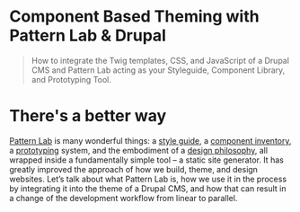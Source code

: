 # Component Based Theming with Pattern Lab & Drupal

> How to integrate the Twig templates, CSS, and JavaScript of a Drupal CMS and Pattern Lab acting as your Styleguide, Component Library, and Prototyping Tool.

# There's a better way

[Pattern Lab](http://patternlab.io/) is many wonderful things: a [style guide](http://alistapart.com/article/creating-style-guides), a [component inventory](http://bradfrost.com/blog/post/interface-inventory/), a [prototyping](https://en.wikipedia.org/wiki/Software_prototyping) system, and the embodiment of a [design philosophy](http://bradfrost.com/blog/post/atomic-web-design/), all wrapped inside a fundamentally simple tool – a static site generator. It has greatly improved the approach of how we build, theme, and design websites. Let’s talk about what Pattern Lab is, how we use it in the process by integrating it into the theme of a Drupal CMS, and how that can result in a change of the development workflow from linear to parallel.

